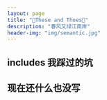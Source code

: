 ```yaml
---
layout: page
title: "🍪These and Thoes🍪"
description: "春风又绿江南岸"  
header-img: "img/semantic.jpg"  
---
```


## includes 我踩过的坑


## 现在还什么也没写


